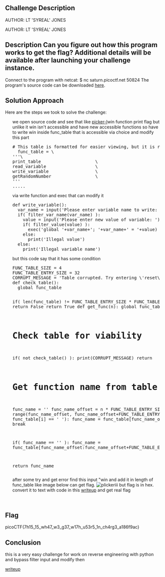 
<!DOCTYPE html>
<html>
<body>
<title>Picker III- picoGym Exclusive</title>

<h2>Challenge Description</h2>
<p> AUTHOR: LT 'SYREAL' JONES

AUTHOR: LT 'SYREAL' JONES

Description
Can you figure out how this program works to get the flag?
Additional details will be available after launching your challenge instance.
------------------------------------------------------------------------------
 Connect to the program with netcat:
$ nc saturn.picoctf.net 50824
The program's source code can be downloaded <a href="https://artifacts.picoctf.net/c/525/picker-III.py">here</a>.
</p>

<h2>Solution Approach</h2>
<p>Here are the steps we took to solve the challenge:</p>
<ol>
we open source code and see that like <a href="https://phantom1ss.github.io/blog/2024/practice/picoctf/PickerI/writeup1.md">picker-I</a>win function
print flag but unlike it win isn't accessible and have new accessible functions so have to write win inside func_table that is accessible via choice
and modify this part
<pre>
# This table is formatted for easier viewing, but it is really one line
  func_table = \
'''\
print_table                     \
read_variable                   \
write_variable                  \
getRandomNumber                 \
'''
.....
</pre>
via write function and exec that can modify it
<pre>
def write_variable():
  var_name = input('Please enter variable name to write: ')
  if( filter_var_name(var_name) ):
    value = input('Please enter new value of variable: ')
    if( filter_value(value) ):
      exec('global '+var_name+'; '+var_name+' = '+value)
    else:
      print('Illegal value')
  else:
    print('Illegal variable name')
</pre>
but this code say that it has some condition
<pre>
FUNC_TABLE_SIZE = 4
FUNC_TABLE_ENTRY_SIZE = 32
CORRUPT_MESSAGE = 'Table corrupted. Try entering \'reset\' to fix it'
def check_table():
  global func_table

  if( len(func_table) != FUNC_TABLE_ENTRY_SIZE * FUNC_TABLE_SIZE):
    return False
  return True
def get_func(n):
  global func_table
  # Check table for viability
  if( not check_table() ):
    print(CORRUPT_MESSAGE)
    return
  # Get function name from table
  func_name = ''
  func_name_offset = n * FUNC_TABLE_ENTRY_SIZE
  for i in range(func_name_offset, func_name_offset+FUNC_TABLE_ENTRY_SIZE):
    if( func_table[i] == ' '):
      func_name = func_table[func_name_offset:i]
      break

  if( func_name == '' ):
    func_name = func_table[func_name_offset:func_name_offset+FUNC_TABLE_ENTRY_SIZE]
  
  return func_name
</pre>
after some try and get error find this input  "win and add it in length of func_table like image below can get flag.
<img src=" https://phantom1ss.github.io/blog/2024/practice/picoctf/PickerIII/plickeriii.png" alt="plickeriii" class="inline"/>
but flag is in hex. convert it to text with   code in this <a href="https://phantom1ss.github.io/blog/?q=hex">writeup</a> and get real flag
</pre>
</ol>
<br>
<h2>Flag</h2>
<p class="flag">picoCTF{7h15_15_wh47_w3_g37_w17h_u53r5_1n_ch4rg3_a186f9ac}

<h2>Conclusion</h2>
<p>this is a very easy challenge for work on reverse engineering with python and bypass filter input and modify then</p>
</body>
</html>


 
<a href="https://phantom1ss.github.io/blog/?q=hex">writeup</a>
